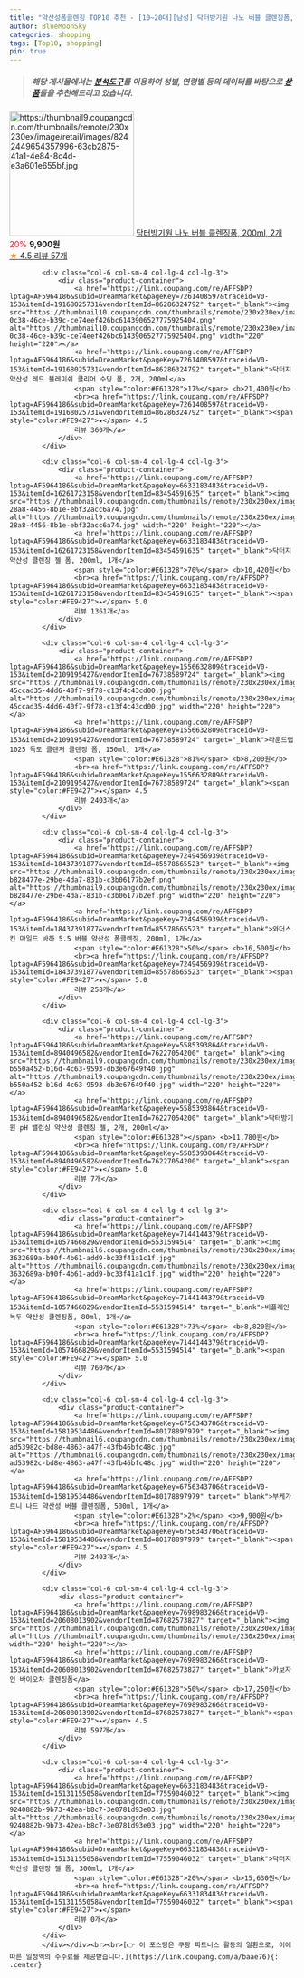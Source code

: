 ```yaml
---
title: "약산성폼클렌징 TOP10 추천 - [10~20대][남성] 닥터방기원 나노 버블 클렌징폼, 200ml, 2개"
author: BlueMoonSky
categories: shopping
tags: [Top10, shopping]
pin: true
---
```


> ##### 해당 게시물에서는 [**분석도구**](https://itemscout.io/)를 이용하여 **성별**, **연령별** 등의 데이터를 바탕으로 [**상품**](https://link.coupang.com/a/baae76)들을 추천해드리고 있습니다.
<div class="container"><div class="row">
            <div class="col-6 col-sm-4 col-lg-4 col-lg-3">
                <div class="product-container">
                    <a href="https://link.coupang.com/re/AFFSDP?lptag=AF5964186&subid=DreamMarket&pageKey=1731531415&traceid=V0-153&itemId=17910083926&vendorItemId=70511521182" target="_blank"><img src="https://thumbnail9.coupangcdn.com/thumbnails/remote/230x230ex/image/retail/images/8242449654357996-63cb2875-41a1-4e84-8c4d-e3a601e655bf.jpg" alt="https://thumbnail9.coupangcdn.com/thumbnails/remote/230x230ex/image/retail/images/8242449654357996-63cb2875-41a1-4e84-8c4d-e3a601e655bf.jpg" width="220" height="220"></a>
                    <a href="https://link.coupang.com/re/AFFSDP?lptag=AF5964186&subid=DreamMarket&pageKey=1731531415&traceid=V0-153&itemId=17910083926&vendorItemId=70511521182" target="_blank">닥터방기원 나노 버블 클렌징폼, 200ml, 2개</a>
                    <span style="color:#E61328">20%</span> <b>9,900원</b>
                    <br><a href="https://link.coupang.com/re/AFFSDP?lptag=AF5964186&subid=DreamMarket&pageKey=1731531415&traceid=V0-153&itemId=17910083926&vendorItemId=70511521182" target="_blank"><span style="color:#FE9427">★</span> 4.5
                    리뷰 57개</a>
                </div>
            </div>
            
            <div class="col-6 col-sm-4 col-lg-4 col-lg-3">
                <div class="product-container">
                    <a href="https://link.coupang.com/re/AFFSDP?lptag=AF5964186&subid=DreamMarket&pageKey=7261408597&traceid=V0-153&itemId=19168025731&vendorItemId=86286324792" target="_blank"><img src="https://thumbnail10.coupangcdn.com/thumbnails/remote/230x230ex/image/retail/images/7693b8d7-0c38-46ce-b39c-ce74eef426bc6143906527775925404.png" alt="https://thumbnail10.coupangcdn.com/thumbnails/remote/230x230ex/image/retail/images/7693b8d7-0c38-46ce-b39c-ce74eef426bc6143906527775925404.png" width="220" height="220"></a>
                    <a href="https://link.coupang.com/re/AFFSDP?lptag=AF5964186&subid=DreamMarket&pageKey=7261408597&traceid=V0-153&itemId=19168025731&vendorItemId=86286324792" target="_blank">닥터지 약산성 레드 블레미쉬 클리어 수딩 폼, 2개, 200ml</a>
                    <span style="color:#E61328">17%</span> <b>21,400원</b>
                    <br><a href="https://link.coupang.com/re/AFFSDP?lptag=AF5964186&subid=DreamMarket&pageKey=7261408597&traceid=V0-153&itemId=19168025731&vendorItemId=86286324792" target="_blank"><span style="color:#FE9427">★</span> 4.5
                    리뷰 360개</a>
                </div>
            </div>
            
            <div class="col-6 col-sm-4 col-lg-4 col-lg-3">
                <div class="product-container">
                    <a href="https://link.coupang.com/re/AFFSDP?lptag=AF5964186&subid=DreamMarket&pageKey=6633183483&traceid=V0-153&itemId=16261723158&vendorItemId=83454591635" target="_blank"><img src="https://thumbnail9.coupangcdn.com/thumbnails/remote/230x230ex/image/retail/images/2022/10/13/10/2/0dc7ead9-28a8-4456-8b1e-ebf32acc6a74.jpg" alt="https://thumbnail9.coupangcdn.com/thumbnails/remote/230x230ex/image/retail/images/2022/10/13/10/2/0dc7ead9-28a8-4456-8b1e-ebf32acc6a74.jpg" width="220" height="220"></a>
                    <a href="https://link.coupang.com/re/AFFSDP?lptag=AF5964186&subid=DreamMarket&pageKey=6633183483&traceid=V0-153&itemId=16261723158&vendorItemId=83454591635" target="_blank">닥터지 약산성 클렌징 젤 폼, 200ml, 1개</a>
                    <span style="color:#E61328">70%</span> <b>10,420원</b>
                    <br><a href="https://link.coupang.com/re/AFFSDP?lptag=AF5964186&subid=DreamMarket&pageKey=6633183483&traceid=V0-153&itemId=16261723158&vendorItemId=83454591635" target="_blank"><span style="color:#FE9427">★</span> 5.0
                    리뷰 1361개</a>
                </div>
            </div>
            
            <div class="col-6 col-sm-4 col-lg-4 col-lg-3">
                <div class="product-container">
                    <a href="https://link.coupang.com/re/AFFSDP?lptag=AF5964186&subid=DreamMarket&pageKey=1556632809&traceid=V0-153&itemId=2109195427&vendorItemId=76738589724" target="_blank"><img src="https://thumbnail9.coupangcdn.com/thumbnails/remote/230x230ex/image/retail/images/8055958725712085-45ccad35-4dd6-40f7-9f78-c13f4c43cd00.jpg" alt="https://thumbnail9.coupangcdn.com/thumbnails/remote/230x230ex/image/retail/images/8055958725712085-45ccad35-4dd6-40f7-9f78-c13f4c43cd00.jpg" width="220" height="220"></a>
                    <a href="https://link.coupang.com/re/AFFSDP?lptag=AF5964186&subid=DreamMarket&pageKey=1556632809&traceid=V0-153&itemId=2109195427&vendorItemId=76738589724" target="_blank">라운드랩 1025 독도 클렌저 클렌징 폼, 150ml, 1개</a>
                    <span style="color:#E61328">81%</span> <b>8,200원</b>
                    <br><a href="https://link.coupang.com/re/AFFSDP?lptag=AF5964186&subid=DreamMarket&pageKey=1556632809&traceid=V0-153&itemId=2109195427&vendorItemId=76738589724" target="_blank"><span style="color:#FE9427">★</span> 4.5
                    리뷰 2403개</a>
                </div>
            </div>
            
            <div class="col-6 col-sm-4 col-lg-4 col-lg-3">
                <div class="product-container">
                    <a href="https://link.coupang.com/re/AFFSDP?lptag=AF5964186&subid=DreamMarket&pageKey=7249456939&traceid=V0-153&itemId=18437391877&vendorItemId=85578665523" target="_blank"><img src="https://thumbnail9.coupangcdn.com/thumbnails/remote/230x230ex/image/retail/images/8681767030699745-b828477e-29be-4da7-831b-c3b06177b2ef.png" alt="https://thumbnail9.coupangcdn.com/thumbnails/remote/230x230ex/image/retail/images/8681767030699745-b828477e-29be-4da7-831b-c3b06177b2ef.png" width="220" height="220"></a>
                    <a href="https://link.coupang.com/re/AFFSDP?lptag=AF5964186&subid=DreamMarket&pageKey=7249456939&traceid=V0-153&itemId=18437391877&vendorItemId=85578665523" target="_blank">와더스킨 마일드 바하 5.5 버블 약산성 폼클렌징, 200ml, 1개</a>
                    <span style="color:#E61328">50%</span> <b>16,500원</b>
                    <br><a href="https://link.coupang.com/re/AFFSDP?lptag=AF5964186&subid=DreamMarket&pageKey=7249456939&traceid=V0-153&itemId=18437391877&vendorItemId=85578665523" target="_blank"><span style="color:#FE9427">★</span> 5.0
                    리뷰 258개</a>
                </div>
            </div>
            
            <div class="col-6 col-sm-4 col-lg-4 col-lg-3">
                <div class="product-container">
                    <a href="https://link.coupang.com/re/AFFSDP?lptag=AF5964186&subid=DreamMarket&pageKey=5585393864&traceid=V0-153&itemId=8940496582&vendorItemId=76227054200" target="_blank"><img src="https://thumbnail9.coupangcdn.com/thumbnails/remote/230x230ex/image/retail/images/7816232770917269-b550a452-b16d-4c63-9593-db3e67649f40.jpg" alt="https://thumbnail9.coupangcdn.com/thumbnails/remote/230x230ex/image/retail/images/7816232770917269-b550a452-b16d-4c63-9593-db3e67649f40.jpg" width="220" height="220"></a>
                    <a href="https://link.coupang.com/re/AFFSDP?lptag=AF5964186&subid=DreamMarket&pageKey=5585393864&traceid=V0-153&itemId=8940496582&vendorItemId=76227054200" target="_blank">닥터방기원 pH 밸런싱 약산성 클렌징 젤, 2개, 200ml</a>
                    <span style="color:#E61328"></span> <b>11,780원</b>
                    <br><a href="https://link.coupang.com/re/AFFSDP?lptag=AF5964186&subid=DreamMarket&pageKey=5585393864&traceid=V0-153&itemId=8940496582&vendorItemId=76227054200" target="_blank"><span style="color:#FE9427">★</span> 5.0
                    리뷰 7개</a>
                </div>
            </div>
            
            <div class="col-6 col-sm-4 col-lg-4 col-lg-3">
                <div class="product-container">
                    <a href="https://link.coupang.com/re/AFFSDP?lptag=AF5964186&subid=DreamMarket&pageKey=7144144379&traceid=V0-153&itemId=1057466829&vendorItemId=5531594514" target="_blank"><img src="https://thumbnail6.coupangcdn.com/thumbnails/remote/230x230ex/image/retail/images/4196553283230249-3632689a-b90f-4b61-add9-bc33f41a1c1f.jpg" alt="https://thumbnail6.coupangcdn.com/thumbnails/remote/230x230ex/image/retail/images/4196553283230249-3632689a-b90f-4b61-add9-bc33f41a1c1f.jpg" width="220" height="220"></a>
                    <a href="https://link.coupang.com/re/AFFSDP?lptag=AF5964186&subid=DreamMarket&pageKey=7144144379&traceid=V0-153&itemId=1057466829&vendorItemId=5531594514" target="_blank">비플레인 녹두 약산성 클렌징폼, 80ml, 1개</a>
                    <span style="color:#E61328">73%</span> <b>8,820원</b>
                    <br><a href="https://link.coupang.com/re/AFFSDP?lptag=AF5964186&subid=DreamMarket&pageKey=7144144379&traceid=V0-153&itemId=1057466829&vendorItemId=5531594514" target="_blank"><span style="color:#FE9427">★</span> 5.0
                    리뷰 760개</a>
                </div>
            </div>
            
            <div class="col-6 col-sm-4 col-lg-4 col-lg-3">
                <div class="product-container">
                    <a href="https://link.coupang.com/re/AFFSDP?lptag=AF5964186&subid=DreamMarket&pageKey=6756343706&traceid=V0-153&itemId=15819534486&vendorItemId=80178897979" target="_blank"><img src="https://thumbnail6.coupangcdn.com/thumbnails/remote/230x230ex/image/retail/images/5903524024683664-ad53982c-bd8e-4863-a47f-43fb46bfc48c.jpg" alt="https://thumbnail6.coupangcdn.com/thumbnails/remote/230x230ex/image/retail/images/5903524024683664-ad53982c-bd8e-4863-a47f-43fb46bfc48c.jpg" width="220" height="220"></a>
                    <a href="https://link.coupang.com/re/AFFSDP?lptag=AF5964186&subid=DreamMarket&pageKey=6756343706&traceid=V0-153&itemId=15819534486&vendorItemId=80178897979" target="_blank">부케가르니 나드 약산성 버블 클렌징폼, 500ml, 1개</a>
                    <span style="color:#E61328">2%</span> <b>9,900원</b>
                    <br><a href="https://link.coupang.com/re/AFFSDP?lptag=AF5964186&subid=DreamMarket&pageKey=6756343706&traceid=V0-153&itemId=15819534486&vendorItemId=80178897979" target="_blank"><span style="color:#FE9427">★</span> 4.5
                    리뷰 2403개</a>
                </div>
            </div>
            
            <div class="col-6 col-sm-4 col-lg-4 col-lg-3">
                <div class="product-container">
                    <a href="https://link.coupang.com/re/AFFSDP?lptag=AF5964186&subid=DreamMarket&pageKey=7698983266&traceid=V0-153&itemId=20608013902&vendorItemId=87682573827" target="_blank"><img src="https://thumbnail7.coupangcdn.com/thumbnails/remote/230x230ex/image/vendor_inventory/f99e/ce3a914dcff70e5540b98a18b3f520d55995ee1eba573a3fd4b2911cd5dd.jpeg" alt="https://thumbnail7.coupangcdn.com/thumbnails/remote/230x230ex/image/vendor_inventory/f99e/ce3a914dcff70e5540b98a18b3f520d55995ee1eba573a3fd4b2911cd5dd.jpeg" width="220" height="220"></a>
                    <a href="https://link.coupang.com/re/AFFSDP?lptag=AF5964186&subid=DreamMarket&pageKey=7698983266&traceid=V0-153&itemId=20608013902&vendorItemId=87682573827" target="_blank">카보자인 바이오차 클렌징폼</a>
                    <span style="color:#E61328">50%</span> <b>17,250원</b>
                    <br><a href="https://link.coupang.com/re/AFFSDP?lptag=AF5964186&subid=DreamMarket&pageKey=7698983266&traceid=V0-153&itemId=20608013902&vendorItemId=87682573827" target="_blank"><span style="color:#FE9427">★</span> 4.5
                    리뷰 597개</a>
                </div>
            </div>
            
            <div class="col-6 col-sm-4 col-lg-4 col-lg-3">
                <div class="product-container">
                    <a href="https://link.coupang.com/re/AFFSDP?lptag=AF5964186&subid=DreamMarket&pageKey=6633183483&traceid=V0-153&itemId=15131155058&vendorItemId=77559046032" target="_blank"><img src="https://thumbnail6.coupangcdn.com/thumbnails/remote/230x230ex/image/retail/images/1340000965613632-9240882b-9b73-42ea-b8c7-3e0781d93e03.jpg" alt="https://thumbnail6.coupangcdn.com/thumbnails/remote/230x230ex/image/retail/images/1340000965613632-9240882b-9b73-42ea-b8c7-3e0781d93e03.jpg" width="220" height="220"></a>
                    <a href="https://link.coupang.com/re/AFFSDP?lptag=AF5964186&subid=DreamMarket&pageKey=6633183483&traceid=V0-153&itemId=15131155058&vendorItemId=77559046032" target="_blank">닥터지 약산성 클렌징 젤 폼, 300ml, 1개</a>
                    <span style="color:#E61328">20%</span> <b>15,630원</b>
                    <br><a href="https://link.coupang.com/re/AFFSDP?lptag=AF5964186&subid=DreamMarket&pageKey=6633183483&traceid=V0-153&itemId=15131155058&vendorItemId=77559046032" target="_blank"><span style="color:#FE9427">★</span> 
                    리뷰 0개</a>
                </div>
            </div>
            </div></div><br><br>[👉 이 포스팅은 쿠팡 파트너스 활동의 일환으로, 이에 따른 일정액의 수수료를 제공받습니다.](https://link.coupang.com/a/baae76){: .center}